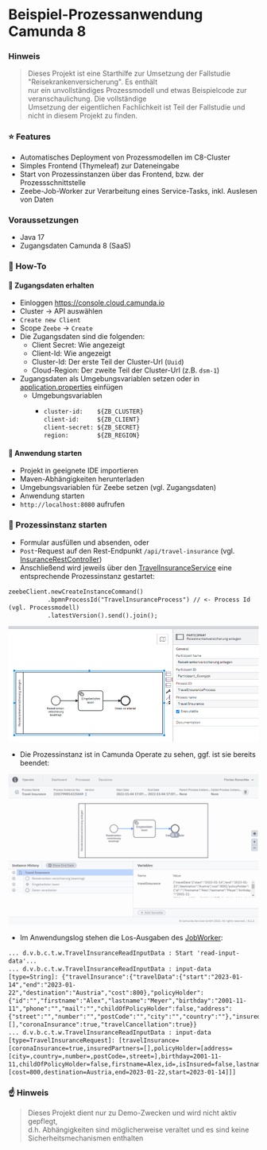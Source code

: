 # Beispiel-Prozessanwendung Camunda 8  

### Hinweis  
> Dieses Projekt ist eine Starthilfe zur Umsetzung der Fallstudie "Reisekrankenversicherung". Es enthält  
> nur ein unvollständiges Prozessmodell und etwas Beispielcode zur veranschaulichung. Die vollständige  
> Umsetzung der eigentlichen Fachlichkeit ist Teil der Fallstudie und nicht in diesem Projekt zu finden.  

### :star: Features
* Automatisches Deployment von Prozessmodellen im C8-Cluster 
* Simples Frontend (Thymeleaf) zur Dateneingabe
* Start von Prozessinstanzen über das Frontend, bzw. der Prozessschnittstelle
* Zeebe-Job-Worker zur Verarbeitung eines Service-Tasks, inkl. Auslesen von Daten

### Voraussetzungen
* Java 17
* Zugangsdaten Camunda 8 (SaaS)

### :paperclip: How-To
#### :key: Zugangsdaten erhalten
* Einloggen https://console.cloud.camunda.io
* Cluster → API auswählen
* `Create new Client`
* Scope `Zeebe` → `Create`
* Die Zugangsdaten sind die folgenden:
  * Client Secret: Wie angezeigt
  * Client-Id: Wie angezeigt
  * Cluster-Id: Der erste Teil der Cluster-Url (`Uuid`)
  * Cloud-Region: Der zweite Teil der Cluster-Url (z.B. `dsm-1`)
* Zugangsdaten als Umgebungsvariablen setzen oder in [application.properties](src/main/resources/application.properties) einfügen
  * Umgebungsvariablen
    * ```
      cluster-id:    ${ZB_CLUSTER}  
      client-id:     ${ZB_CLIENT}  
      client-secret: ${ZB_SECRET}  
      region:        ${ZB_REGION}
      ```
  
#### :rocket: Anwendung starten
* Projekt in geeignete IDE importieren
* Maven-Abhängigkeiten herunterladen
* Umgebungsvariablen für Zeebe setzen (vgl. Zugangsdaten)
* Anwendung starten
* `http://localhost:8080` aufrufen

### :checkered_flag: Prozessinstanz starten
* Formular ausfüllen und absenden, oder
* `Post`-Request auf den Rest-Endpunkt `/api/travel-insurance` (vgl. [InsuranceRestController](src/main/java/de/viadee/bpm/camunda/travelinsuranceprocessapp/processinterface/InsuranceRestController.java))
* Anschließend wird jeweils über den [TravelInsuranceService](src/main/java/de/viadee/bpm/camunda/travelinsuranceprocessapp/service/TravelInsuranceService.java)
eine entsprechende Prozessinstanz gestartet: 
```
zeebeClient.newCreateInstanceCommand()
           .bpmnProcessId("TravelInsuranceProcess") // <- Process Id (vgl. Processmodell)
           .latestVersion().send().join();
```

![process](doc/process.png)

* Die Prozessinstanz ist in Camunda Operate zu sehen, ggf. ist sie bereits beendet:

![operate](doc/operate.png)

* Im Anwendungslog stehen die Los-Ausgaben des [JobWorker](src/main/java/de/viadee/bpm/camunda/travelinsuranceprocessapp/worker/TravelInsuranceReadInputData.java): 
```
... d.v.b.c.t.w.TravelInsuranceReadInputData : Start 'read-input-data'... 
... d.v.b.c.t.w.TravelInsuranceReadInputData : input-data [type=String]: {"travelInsurance":{"travelData":{"start":"2023-01-14","end":"2023-01-22","destination":"Austria","cost":800},"policyHolder":{"id":"","firstname":"Alex","lastname":"Meyer","birthday":"2001-11-11","phone":"","mail":"","childOfPolicyHolder":false,"address":{"street":"","number":"","postCode":"","city":"","country":""},"insured":false},"insuredPartners":[],"coronaInsurance":true,"travelCancellation":true}}
... d.v.b.c.t.w.TravelInsuranceReadInputData : input-data [type=TravelInsuranceRequest]: [travelInsurance=[coronaInsurance=true,insuredPartners=[],policyHolder=[address=[city=,country=,number=,postCode=,street=],birthday=2001-11-11,childOfPolicyHolder=false,firstname=Alex,id=,isInsured=false,lastname=Meyer,mail=,phone=],travelCancellation=true,travelData=[cost=800,destination=Austria,end=2023-01-22,start=2023-01-14]]]
```

### :point_up: Hinweis
> Dieses Projekt dient nur zu Demo-Zwecken und wird nicht aktiv gepflegt,  
> d.h. Abhängigkeiten sind möglicherweise veraltet und es sind keine Sicherheitsmechanismen enthalten
